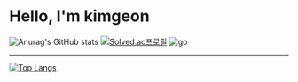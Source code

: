 <h1>Hello, I'm kimgeon</h1>

![Anurag's GitHub stats](https://github-readme-stats.vercel.app/api?username=kimguny&show_icons=true&theme=synthwave) [![Solved.ac프로필](http://mazassumnida.wtf/api/v2/generate_badge?boj=kimguny12)](https://solved.ac/kimguny12)
![go](https://github.com/kimguny/kimguny/assets/57312751/fdb88e01-7f97-4fc5-9a02-5c88e7a8625d)

***

[![Top Langs](https://github-readme-stats.vercel.app/api/top-langs/?username=kimguny)](https://github.com/kimguny/github-readme-stats)
